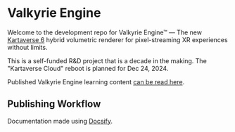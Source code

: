# Valkyrie Engine

Welcome to the development repo for Valkyrie Engine™ — The new [Kartaverse 6](https://github.com/kartaverse) hybrid volumetric renderer for pixel-streaming XR experiences without limits.

This is a self-funded R&D project that is a decade in the making. The "Kartaverse Cloud" reboot is planned for Dec 24, 2024. 

Published Valkyrie Engine learning content [can be read here](https://kartaverse.github.io/ValkyrieEngine).

## Publishing Workflow

Documentation made using [Docsify](https://docsify.js.org/).

